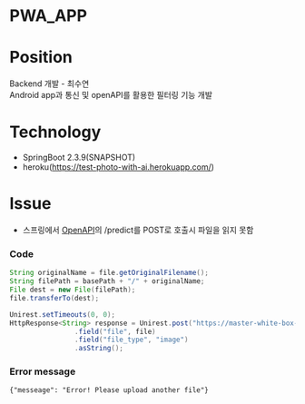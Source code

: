 # PWA_APP 

# Position
Backend 개발 - 최수연  
Android app과 통신 및 openAPI를 활용한 필터링 기능 개발  

# Technology
* SpringBoot 2.3.9(SNAPSHOT)  
* heroku(https://test-photo-with-ai.herokuapp.com/)  


# Issue  
* 스프링에서 [OpenAPI](https://ainize.ai/psi1104/White-box-Cartoonization?branch=master)의 /predict를 POST로 호출시 파일을 읽지 못함  
### Code  
```Java
String originalName = file.getOriginalFilename();  
String filePath = basePath + "/" + originalName;  
File dest = new File(filePath);  
file.transferTo(dest);  

Unirest.setTimeouts(0, 0);  
HttpResponse<String> response = Unirest.post("https://master-white-box-cartoonization-psi1104.endpoint.ainize.ai/predict")
                .field("file", file)
                .field("file_type", "image")
                .asString();
```
### Error message  
```  
{"messeage": "Error! Please upload another file"}  
```  


